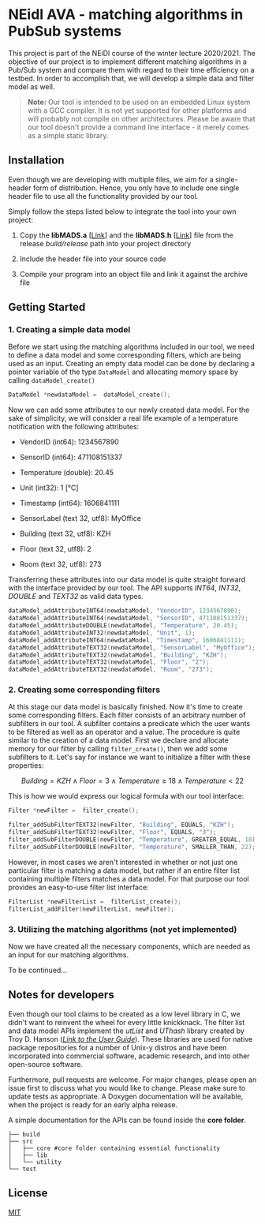 # NEidI AVA - matching algorithms in PubSub systems

This project is part of the NEiDI course of the winter lecture 2020/2021. The objective of our project is to implement different matching algorithms in a Pub/Sub system and compare them with regard to their time efficiency on a testbed. In order to accomplish that, we will develop a simple data and filter model as well.

> **Note:** Our tool is intended to be used on an embedded Linux system with a GCC compiler. It is not yet supported for other platforms and will probably not compile on other architectures. Please be aware that our tool doesn't provide a command line interface - it merely comes as a simple static library.

## Installation

Even though we are developing with multiple files, we aim for a single-header form of distribution. Hence, you only have to include one single header file to use all the functionality provided by our tool.

Simply follow the steps listed below to integrate the tool into your own project:

1.  Copy the **libMADS.a** [[Link](https://git.informatik.uni-rostock.de/mt382/neidi-ava-matching-algorithms-in-pubsub-systems/-/raw/master/build/release/libMADS.a?inline=false)] and the **libMADS.h** [[Link](https://git.informatik.uni-rostock.de/mt382/neidi-ava-matching-algorithms-in-pubsub-systems/-/raw/master/build/release/libMADS.h?inline=false)] file from the release _build/release_ path into your project directory

2.  Include the header file into your source code

3.  Compile your program into an object file and link it against the archive file

## Getting Started

### 1. Creating a simple data model

Before we start using the matching algorithms included in our tool, we need to define a data model and some corresponding filters, which are being used as an input. Creating an empty data model can be done by declaring a pointer variable of the type `DataModel` and allocating memory space by calling `dataModel_create()`

```c
DataModel *newdataModel =  dataModel_create();
```

Now we can add some attributes to our newly created data model. For the sake of simplicity, we will consider a real life example of a temperature notification with the following attributes:

- VendorID (int64): 1234567890

- SensorID (int64): 471108151337

- Temperature (double): 20.45

- Unit (int32): 1 [°C]

- Timestamp (int64): 1606841111

- SensorLabel (text 32, utf8): MyOffice

- Building (text 32, utf8): KZH

- Floor (text 32, utf8): 2

- Room (text 32, utf8): 273

Transferring these attributes into our data model is quite straight forward with the interface provided by our tool. The API supports _INT64_, _INT32_, _DOUBLE_ and _TEXT32_ as valid data types.

```c
dataModel_addAttributeINT64(newdataModel, "VendorID", 1234567890);
dataModel_addAttributeINT64(newdataModel, "SensorID", 471108151337);
dataModel_addAttributeDOUBLE(newdataModel, "Temperature", 20.45);
dataModel_addAttributeINT32(newdataModel, "Unit", 1);
dataModel_addAttributeINT64(newdataModel, "Timestamp", 1606841111);
dataModel_addAttributeTEXT32(newdataModel, "SensorLabel", "MyOffice");
dataModel_addAttributeTEXT32(newdataModel, "Building", "KZH");
dataModel_addAttributeTEXT32(newdataModel, "Floor", "2");
dataModel_addAttributeTEXT32(newdataModel, "Room", "273");
```

### 2. Creating some corresponding filters

At this stage our data model is basically finished. Now it's time to create some corresponding filters. Each filter consists of an arbitrary number of subfilters in our tool. A subfilter contains a predicate which the user wants to be filtered as well as an operator and a value. The procedure is quite similar to the creation of a data model. First we declare and allocate memory for our filter by calling `filter_create()`, then we add some subfilters to it. Let's say for instance we want to initialize a filter with these properties:

```math
Building = KZH \wedge Floor = 3 \wedge Temperature \geq 18 \wedge Temperature < 22
```

This is how we would express our logical formula with our tool interface:

```c
Filter *newFilter =  filter_create();

filter_addSubFilterTEXT32(newFilter, "Building", EQUALS, "KZH");
filter_addSubFilterTEXT32(newFilter, "Floor", EQUALS, "3");
filter_addSubFilterDOUBLE(newFilter, "Temperature", GREATER_EQUAL, 18);
filter_addSubFilterDOUBLE(newFilter, "Temperature", SMALLER_THAN, 22);
```

However, in most cases we aren't interested in whether or not just one particular filter is matching a data model, but rather if an entire filter list containing multiple filters matches a data model. For that purpose our tool provides an easy-to-use filter list interface:

```c
FilterList *newFilterList =  filterList_create();
filterList_addFilter(newFilterList, newFilter);
```

### 3. Utilizing the matching algorithms (not yet implemented)

Now we have created all the necessary components, which are needed as an input for our matching algorithms.

To be continued...

## Notes for developers

Even though our tool claims to be created as a low level library in C, we didn't want to reinvent the wheel for every little knickknack. The filter list and data model APIs implement the _utList_ and _UThash_ library created by Troy D. Hanson (_[Link to the User Guide](https://troydhanson.github.io/uthash/userguide.html)_). These libraries are used for native package repositories for a number of Unix-y distros and have been incorporated into commercial software, academic research, and into other open-source software.

Furthermore, pull requests are welcome. For major changes, please open an issue first to discuss what you would like to change. Please make sure to update tests as appropriate. A Doxygen documentation will be available, when the project is ready for an early alpha release.

A simple documentation for the APIs can be found inside the **core folder**.

```
├── build
├── src
│   ├── core #core folder containing essential functionality
│   ├── lib
│   └── utility
└── test
```

## License

[MIT](https://choosealicense.com/licenses/mit/)
